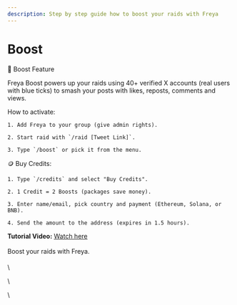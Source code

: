 ```yaml
---
description: Step by step guide how to boost your raids with Freya
---
```


# Boost

🚀 Boost Feature

Freya Boost powers up your raids using 40+ verified X accounts (real users with blue ticks) to smash your posts with likes, reposts, comments and views.

How to activate:

`1. Add Freya to your group (give admin rights).`

``2. Start raid with `/raid [Tweet Link]`.``

``3. Type `/boost` or pick it from the menu.``



🪙 Buy Credits:

``1. Type `/credits` and select "Buy Credits".``

`2. 1 Credit = 2 Boosts (packages save money).`

`3. Enter name/email, pick country and payment (Ethereum, Solana, or BNB).`

`4. Send the amount to the address (expires in 1.5 hours).`

**Tutorial Video:** [Watch here](https://youtube.com/shorts/2O7cFwOAE7k?si=Ki08jMGcapadIqkv)\
\
Boost your raids with Freya.

####

\


\


\
